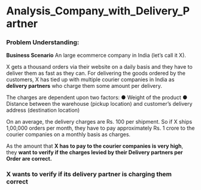# Analysis_Company_with_Delivery_Partner
### **Problem Understanding:**
**Business Scenario**
An large ecommerce company in India (let’s call it X).

X gets a thousand orders via their website on a daily basis and they have to deliver them as fast
as they can. For delivering the goods ordered by the customers, X has tied up with multiple
courier companies in India as **delivery partners** who charge them some amount per delivery.

The charges are dependent upon two factors:
● Weight of the product
● Distance between the warehouse (pickup location) and customer’s delivery address
(destination location)

On an average, the delivery charges are Rs. 100 per shipment. So if X ships 1,00,000 orders
per month, they have to pay approximately Rs. 1 crore to the courier companies on a monthly
basis as charges.

As the amount that **X has to pay to the courier companies is very high**, they **want to verify if the
charges levied by their Delivery partners per Order are correct.**

### **X wants to verify if its delivery partner is charging them correct**
